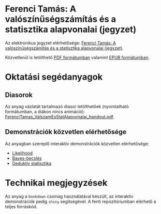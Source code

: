 # Ferenci Tamás: A valószínűségszámítás és a statisztika alapvonalai (jegyzet)

Az elektronikus jegyzet elérhetősége: [Ferenci Tamás: A valószínűségszámítás és a statisztika alapvonalai (jegyzet)](https://tamas-ferenci.github.io/FerenciTamas_ValszamEsStatAlapvonalai/).

Közvetlenül is letölthető [PDF formátumban](https://github.com/tamas-ferenci/FerenciTamas_ValszamEsStatAlapvonalai/raw/master/docs/FerenciTamas_ValszamEsStatAlapvonalai.pdf) valamint [EPUB formátumban](https://github.com/tamas-ferenci/FerenciTamas_ValszamEsStatAlapvonalai/raw/master/docs/FerenciTamas_ValszamEsStatAlapvonalai.epub).

# Oktatási segédanyagok

## Diasorok

Az anyag vázlatát tartalmazó diasor letölthetőek (nyomtatható formátumban, a diákon nincs animáció): [FerenciTamas_ValszamEsStatAlapvonalai_handout.pdf](https://github.com/tamas-ferenci/FerenciTamas_ValszamEsStatAlapvonalai/raw/master/docs/FerenciTamas_ValszamEsStatAlapvonalai_handout.pdf).

## Demonstrációk közvetlen elérhetősége

Az anyagban szereplő interaktív demonstrációk közvetlen elérhetősége:

- [Likelihood](https://research.physcon.uni-obuda.hu/Likelihood/)
- [Bayes-becslés](https://research.physcon.uni-obuda.hu/BayesBecsles/)
- [Deduktív statisztika](https://research.physcon.uni-obuda.hu/Deduktiv/)

# Technikai megjegyzések

Az anyag a `bookdown` csomag használatával készült, az interaktív demonstrációk pedig `shiny` segítségével. A fenti repozitóriumban elérhető a teljes forráskód.
